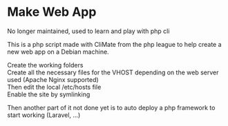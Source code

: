 # Make Web App

No longer maintained, used to learn and play with php cli

This is a php script made with CliMate from the php league to help create a new web app on a Debian machine.

Create the working folders  
Create all the necessary files for the VHOST depending on the web server used (Apache Nginx supported)  
Then edit the local /etc/hosts file   
Enable the site by symlinking   

Then another part of it not done yet is to auto deploy a php framework to start working (Laravel, ...)  
